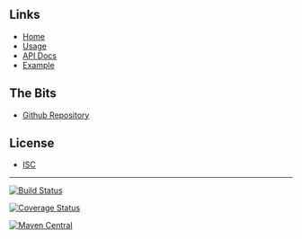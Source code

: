 ## Links
- [Home]()
- [Usage](#docs/usage)
- [API Docs](./javadoc)
- [Example](#docs/example)

## The Bits
- [Github Repository](http://github.com/nwillc/jdk_contract_tests)

## License
- [ISC](#docs/LICENSE)

-------
[![Build Status](https://travis-ci.org/nwillc/jdk_contract_tests.svg?branch=master)](https://travis-ci.org/nwillc/jdk_contract_tests)

[![Coverage Status](https://coveralls.io/repos/nwillc/jdk_contract_tests/badge.svg?branch=master)](https://coveralls.io/r/nwillc/jdk_contract_tests?branch=master)

[![Maven Central](https://maven-badges.herokuapp.com/maven-central/com.github.nwillc/contracts/badge.svg)](https://maven-badges.herokuapp.com/maven-central/com.github.nwillc/contracts)
